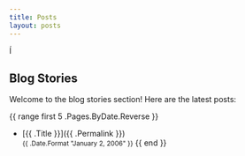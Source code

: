 ```yaml
---
title: Posts
layout: posts
---
```

Í
## Blog Stories

Welcome to the blog stories section! Here are the latest posts:

{{ range first 5 .Pages.ByDate.Reverse }}
- [{{ .Title }}]({{ .Permalink }})  
  <small>{{ .Date.Format "January 2, 2006" }}</small>
{{ end }}